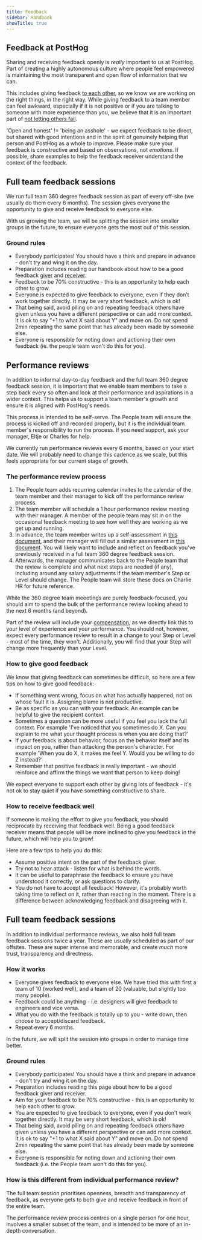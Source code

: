 ```yaml
---
title: Feedback
sidebar: Handbook
showTitle: true
---
```


## Feedback at PostHog

Sharing and receiving feedback openly is _really_ important to us at PostHog. Part of creating a highly autonomous culture where people feel empowered is maintaining the most transparent and open flow of information that we can. 

This includes giving feedback [to each other](/handbook/company/values#step-on-toes), so we know we are working on the right things, in the right way. While giving feedback to a team member can feel awkward, especially if it is not positive or if you are talking to someone with more experience than you, we believe that it is an important part of [not letting others fail](/handbook/company/culture#dont-let-others-fail). 

'Open and honest' != 'being an asshole' - we expect feedback to be direct, but shared with good intentions and in the spirit of genuinely helping that person and PostHog as a whole to improve. Please make sure your feedback is constructive and based on observations, not _emotions_. If possible, share examples to help the feedback receiver understand the context of the feedback. 

## Full team feedback sessions

We run full team 360 degree feedback session as part of every off-site (we usually do them every 6 months). The session gives everyone the opportunity to give and receive feedback to everyone else.

With us growing the team, we will be splitting the session into smaller groups in the future, to ensure everyone gets the most ouf of this session. 

### Ground rules
- Everybody participates! You should have a think and prepare in advance - don't try and wing it on the day.
- Preparation includes reading our handbook about how to be a good feedback [giver](/handbook/people/feedback#how-to-give-good-feedback) and [receiver](/handbook/people/feedback#how-to-receive-feedback-well).
- Feedback to be 70% constructive - this is an opportunity to help each other to grow. 
- Everyone is  expected to give feedback to everyone, even if they don’t work together directly. It may be very short feedback, which is ok! 
- That being said, avoid piling on and repeating feedback others have given unless you have a different perspective or can add more context. It is ok to say "+1 to what X said about Y" and move on. Do not spend 2min repeating the same point that has already been made by someone else. 
- Everyone is responsible for noting down and actioning their own feedback (ie. the people team won't do this for you). 

## Performance reviews

In addition to informal day-to-day feedback and the full team 360 degree feedback session, it is important that we enable team members to take a step back every so often and look at their performance and aspirations in a wider context. This helps us to support a team member's growth and ensure it is aligned with PostHog's needs. 

This process is intended to be self-serve. The People team will ensure the process is kicked off and recorded properly, but it is the individual team member's responsibility to run the process. If you need support, ask your manager, Eltje or Charles for help. 

We currently run performance reviews every 6 months, based on your start date. We will probably need to change this cadence as we scale, but this feels appropriate for our current stage of growth. 

### The performance review process

1. The People team adds recurring calendar invites to the calendar of the team member and their manager to kick off the performance review process.  
2. The team member will schedule a 1 hour performance review meeting with their manager. A member of the people team may sit in on the occasional feedback meeting to see how well they are working as we get up and running. 
3. In advance, the team member writes up a self-assessment in [this document](https://docs.google.com/document/d/1fxP0w_gNno7Y-2Uxw4uSYCaJTpvZpDXiFZ7lFPXsDpw/edit?usp=sharing), and their manager will fill out a similar assessment in [this document](https://docs.google.com/document/d/1UbS9YkGDZsAhPsZmxRRI2g83ZuQzPwoQNQeJ7IGBm9I/edit?usp=sharing). You will likely want to include and reflect on feedback you've previously received in a full team 360 degree feedback session. 
4. Afterwards, the manager communicates back to the People team that the review is complete and what next steps are needed (if any), including around any salary adjustments if the team member's Step or Level should change. The People team will store these docs on Charlie HR for future reference.

While the 360 degree team meeetings are purely feedback-focused, you should aim to spend the bulk of the performance review looking ahead to the next 6 months (and beyond). 

Part of the review will include your [compensation](/handbook/people/compensation), as we directly link this to your level of experience and your performance. You should not, however, expect every performance review to result in a change to your Step or Level - most of the time, they won't. Additionally, you will find that your Step will change more frequently than your Level. 

### How to give good feedback

We know that giving feedback can sometimes be difficult, so here are a few tips on how to give good feedback:

- If something went wrong, focus on what has actually happened, not on whose fault it is. Assigning blame is not productive. 
- Be as specific as you can with your feedback. An example can be helpful to give the recipient context. 
- Sometimes a question can be more useful if you feel you lack the full context. For example 'I've noticed that you sometimes do X. Can you explain to me what your thought process is when you are doing that?' 
- If your feedback is about behavior, focus on the behavior itself and its impact on you, rather than attacking the person's character. For example 'When you do X, it makes me feel Y. Would you be willing to do Z instead?'
- Remember that positive feedback is really important - we should reinforce and affirm the things we want that person to keep doing!

We expect everyone to support each other by giving lots of feedback - it's not ok to stay quiet if you have something constructive to share. 

### How to receive feedback well

If someone is making the effort to give you feedback, you should reciprocate by receiving that feedback well. Being a good feedback receiver means that people will be more inclined to give you feedback in the future, which will help you to grow!

Here are a few tips to help you do this:

- Assume positive intent on the part of the feedback giver. 
- Try not to hear attack - listen for what is behind the words.
- It can be useful to paraphrase the feedback to ensure you have understood it correctly, or ask questions to clarify. 
- You do not have to accept all feedback! However, it's probably worth taking time to reflect on it, rather than reacting in the moment. There is a difference between acknowledging feedback and disagreeing with it. 

## Full team feedback sessions

In addition to individual performance reviews, we also hold full team feedback sessions twice a year. These are usually scheduled as part of our offsites. These are super intense and memorable, and create _much_ more trust, transparency and directness. 

### How it works

- Everyone gives feedback to everyone else. We have tried this with first a team of 10 (worked well), and a team of 20 (valuable, but slightly too many people).
- Feedback could be anything - i.e. designers will give feedback to engineers and vice versa.
- What you do with the feedback is totally up to you - write down, then choose to accept/discard feedback.
- Repeat every 6 months.

In the future, we will split the session into groups in order to manage time better. 

### Ground rules

- Everybody participates! You should have a think and prepare in advance - don't try and wing it on the day.
- Preparation includes reading this page about how to be a good feedback giver and receiver.
- Aim for your feedback to be 70% constructive - this is an opportunity to help each other to grow. 
- You are expected to give feedback to everyone, even if you don’t work together directly. It may be very short feedback, which is ok! 
- That being said, avoid piling on and repeating feedback others have given unless you have a different perspective or can add more context. It is ok to say "+1 to what X said about Y" and move on. Do not spend 2min repeating the same point that has already been made by someone else. 
- Everyone is responsible for noting down and actioning their own feedback (i.e. the People team won't do this for you). 

### How is this different from individual performance review?

The full team session prioritises openness, breadth and transparency of feedback, as everyone gets to both give and receive feedback in front of the entire team. 

The performance review process centres on a single person for one hour, involves a smaller subset of the team, and is intended to be more of an in-depth conversation.
